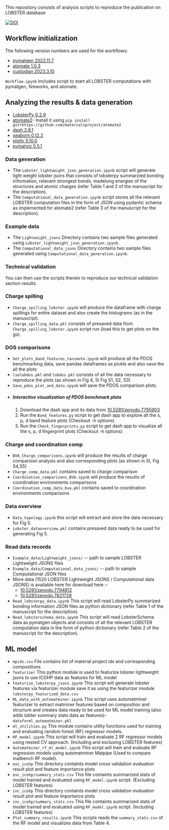 This repository consists of analysis scripts to reproduce the publication on LOBSTER database

[![DOI](https://zenodo.org/badge/606380090.svg)](https://zenodo.org/badge/latestdoi/606380090)

## Workflow initialization

The following version numbers are used for the workflows:
- [pymatgen 2022.11.7](https://pypi.org/project/pymatgen/2022.11.7/)
- [atomate 1.0.3](https://pypi.org/project/atomate/1.0.3/)
- [custodian 2023.3.10](https://pypi.org/project/custodian/2023.3.10/)

`Workflow.ipynb` includes script to start all LOBSTER computations with
pymatgen, fireworks, and atomate.

## Analyzing the results & data generation
- [LobsterPy 0.2.9](https://pypi.org/project/lobsterpy/0.2.9/)
- [atomate2](https://github.com/materialsproject/atomate2/tree/de92307b0d3b3bfcb5d66d3073372b7ef01775de)- Install it using `pip install git+https://github.com/materialsproject/atomate2`
- [dash 2.8.1](https://pypi.org/project/dash/2.8.1/)
- [seaborn 0.12.2](https://pypi.org/project/seaborn/0.12.2/)
- [plotly 5.10.0](https://pypi.org/project/plotly/5.10.0/)
- [pymatviz 0.5.1](https://pypi.org/project/pymatviz/0.5.1/)

### Data generation
- The `Lobster_lightweight_json_generation.ipynb` script will generate light weight lobster jsons that consists of lobsterpy summarzied bonding information, relevant strongest bonds, madelung energies of the structures and atomic charges (refer Table 1 and 2 of the manuscript for the description). 
- The `Computational_data_generation.ipynb` script stores all the relevant LOBSTER computation files in the form of JSON using pydantic schema as implemented for atomate2 (refer Table 3 of the manuscript for the description).

### Example data
- The `Lightweight_jsons` Directory contains two sample files generated using `Lobster_lightweight_json_generation.ipynb`.
- The `Computational_data_jsons` Directory contains two sample files generated using `Computational_data_generation.ipynb`.

### Technical validation

You can then use the scripts therein to reproduce our technical validation section results.
### Charge spilling

- `Charge_spilling_lobster.ipynb` will produce the dataframe with charge spillings for entire dataset and also create the histograms (as in the manuscript). 
- `Charge_spilling_data.pkl` consists of presaved data from `Charge_spilling_lobster.ipynb` script run (load this to get plots on the go).

### DOS comparisons
- `Get_plots_band_features_tanimoto.ipynb` will produce all the PDOS benchmarking data, save pandas dataframes as pickle and also save the all the plots
- `lsolobdos.pkl` and `lobdos.pkl` consists of all the data necessary to reproduce the plots (as shown in Fig 4, SI Fig S1, S2, S3) 
- `Save_pdos_plot_and_data.ipynb` will save the PDOS comparison plots.
- ##### Interactive visualization of PDOS benchmark plots 
  1. Download the dash app and its data from  [10.5281/zenodo.7795903](https://zenodo.org/record/7795903#.ZCv1yXvP1PY)
  2. Run the `Band_features.py` script to get dash app to explore all the s, p, d band feature plots (Checkout -h options)
  3. Run the `Check_fingerprints.py` script to get dash app to visualize all the s, p, d fingerprint plots (Checkout -h options)

### Charge and coordination comp
- `BVA_Charge_comparisons.ipynb` will produce the results of charge comparison analysis and also corresponding plots (as shown in SI, Fig S4,S5)
- `Charge_comp_data.pkl` contains saved to charge comparison 
- `Coordination_comparisons_BVA.ipynb` will produce the results of coordination environments comparisons 
- `Coordination_comp_data_bva.pkl` contains saved to coordination environments comparisons

### Data overview
- `Data_topology.ipynb` this script will extract and store the data necessary for Fig 5.
- `Lobster_dataoverview.pkl` contains presaved data ready to be used for generating Fig 5.

### Read data records
- `Example_data/Lightweight_jsons/` -- path to sample LOBSTER Lightweight JSONS files
- `Example_data/Computational_data_jsons/` -- path to sample Computational JSON files
- More data (1520 LOBSTER Lightweight JSONS / Computational data JSONS) is available here for download here :- 
  - [10.5281/zenodo.7794812](https://doi.org/10.5281/zenodo.7794812) 
  - [10.5281/zenodo.7821728](https://doi.org/10.5281/zenodo.7821728)
- `Read_lobsterpy_data.ipynb` This script will read LobsterPy summarized bonding information JSON files as python dictionary (refer Table 1 of the manuscript for the description). 
- `Read_lobsterschema_data.ipynb` This script will read LobsterSchema data as pymatgen objects and consists of all the relevant LOBSTER computation data in the form of python dictionary (refer Table 2 of the manuscript for the description).

## ML model
- `mpids.csv` File contains list of material project ids and corresponding compositions
- `featurizer` This python module is used to featurize lobster lightweight jsons to use ICOHP data as features for ML model
- `Featurize_lobsterpy_jsons.ipynb` This script will generate lobster  features via featurizer module save it as using the featurizer module `lobsterpy_featurized_data.csv`
- `ML_data_with_automatminer.ipynb` This script uses automatminer featurizer to extract matminer features based on composition and structure and creates data ready to be used for ML model training (also adds lobter summary stats data as features)- `dataforml_automatminer.pkl`
- `ml_utilities.py` This module contains utility functions used for training and evaluating random forest (RF) regressor models. 
- `RF_model.ipynb` This script will train and evaluate 2 RF regressor models using nested CV approach. (Including and exclusing LOBSTER features)
- `Automatminer_rf_ml_model.ipynb` This script will train and evaluate RF regression models using automatminer Matpipe (Used to compare matbench RF model).
- `exc_icohp` This directory containts model cross validation evaluation result plot and feature importance plots
- `exc_icohp/summary_stats.csv` This file containts summarized stats of model trained and evaluated using `RF_model.ipynb` script. (Excluding LOBSTER features)
- `inc_icohp` This directory containts model cross validation evaluation result plot and feature importance plots
- `inc_icohp/summary_stats.csv` This file containts summarized stats of model trained and evaluated using `RF_model.ipynb` script. (Including LOBSTER features)
- `Plot_summary_results.ipynb` This scripts reads the `summary_stats.csv` of the RF model and visualizes data from Table 4. 


